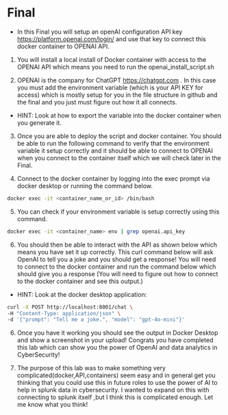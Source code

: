 #  Final

- In this Final you will setup an openAI configuration API key https://platform.openai.com/login/ and use that key to connect this docker container to OPENAI API.

1. You will install a local install of Docker container with access to the OPENAI API which means you need to run the openai_install_script.sh

2. OPENAI is the company for ChatGPT https://chatgpt.com . In this case you must add the environment variable (which is your API KEY for access) which is mostly setup for you in the file structure in github and the final and you just must figure out how it all connects. 

- HINT: Look at how to export the variable into the docker container when you generate it.

3. Once you are able to deploy the script and docker container. You should be able to run the following command to verify that the environment variable it setup correctly and it should be able to connect to OPENAI when you connect to the container itself which we will check later in the Final.

4. Connect to the docker container by logging into the exec prompt via docker desktop or running the command below.

```bash
docker exec -it <container_name_or_id> /bin/bash
```

5. You can check if your environment variable is setup correctly using this command.

```bash
docker exec -it <container_name> env | grep openai.api_key
```

6. You should then be able to interact with the API as shown below which means you have set it up correctly.  This curl command below will ask OpenAI to tell you a joke and you should get a response! You will need to connect to the docker container and run the command below which should give you a response (You will need to figure out how to connect to the docker container and see this output.) 

- HINT: Look at the docker desktop application:

```bash
curl -X POST http://localhost:8001/chat \
-H "Content-Type: application/json" \
-d '{"prompt": "Tell me a joke.", "model": "gpt-4o-mini"}'
```


6. Once you have it working you should see the output in Docker Desktop and show a screenshot in your upload! Congrats you have completed this lab which can show you the power of OpenAI and data analytics in CyberSecurity! 

7. The purpose of this lab was to make something very complicated(docker,API,containers) seem easy and in general get you thinking that you could use this in future roles to use the power of AI to help in splunk data in cybersecurity. I wanted to expand on this with connecting to splunk itself ,but I think this is complicated enough. Let me know what you think!
